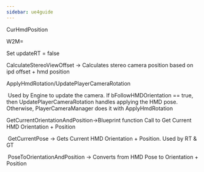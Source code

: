 ```yaml
---
sidebar: ue4guide
---
```

CurHmdPosition

W2M=

Set updateRT = false

CalculateStereoViewOffset -> Calculates stereo camera position based on ipd offset + hmd position

ApplyHmdRotation/UpdatePlayerCameraRotation

​ Used by Engine to update the camera. If bFollowHMDOrientation == true, then UpdatePlayerCameraRotation handles applying the HMD pose. Otherwise, PlayerCameraManager does it with ApplyHmdRotation

GetCurrentOrientationAndPosition->Blueprint function Call to Get Current HMD Orientation + Position

​ GetCurrentPose -> Gets Current HMD Orientation + Position. Used by RT & GT

​ PoseToOrientationAndPosition -> Converts from HMD Pose to Orientation + Position
